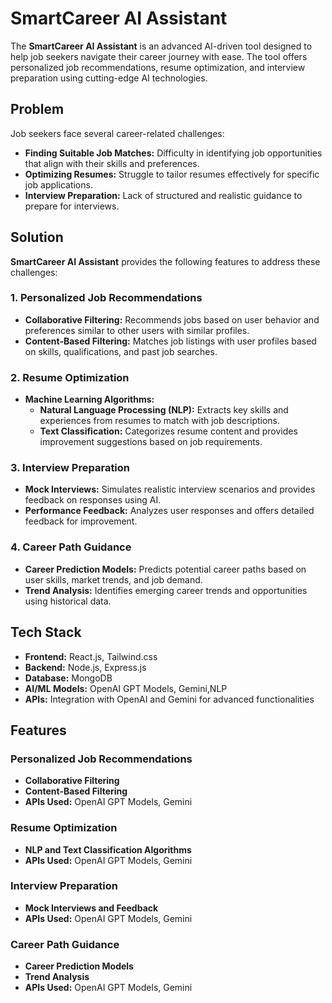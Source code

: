 # SmartCareer AI Assistant

The **SmartCareer AI Assistant** is an advanced AI-driven tool designed to help job seekers navigate their career journey with ease. The tool offers personalized job recommendations, resume optimization, and interview preparation using cutting-edge AI technologies.

## Problem

Job seekers face several career-related challenges:
- **Finding Suitable Job Matches:** Difficulty in identifying job opportunities that align with their skills and preferences.
- **Optimizing Resumes:** Struggle to tailor resumes effectively for specific job applications.
- **Interview Preparation:** Lack of structured and realistic guidance to prepare for interviews.

## Solution

**SmartCareer AI Assistant** provides the following features to address these challenges:

### 1. Personalized Job Recommendations
- **Collaborative Filtering:** Recommends jobs based on user behavior and preferences similar to other users with similar profiles.
- **Content-Based Filtering:** Matches job listings with user profiles based on skills, qualifications, and past job searches.

### 2. Resume Optimization
- **Machine Learning Algorithms:**
  - **Natural Language Processing (NLP):** Extracts key skills and experiences from resumes to match with job descriptions.
  - **Text Classification:** Categorizes resume content and provides improvement suggestions based on job requirements.

### 3. Interview Preparation
- **Mock Interviews:** Simulates realistic interview scenarios and provides feedback on responses using AI.
- **Performance Feedback:** Analyzes user responses and offers detailed feedback for improvement.

### 4. Career Path Guidance
- **Career Prediction Models:** Predicts potential career paths based on user skills, market trends, and job demand.
- **Trend Analysis:** Identifies emerging career trends and opportunities using historical data.

## Tech Stack

- **Frontend:** React.js, Tailwind.css
- **Backend:** Node.js, Express.js
- **Database:** MongoDB
- **AI/ML Models:** OpenAI GPT Models, Gemini,NLP 
- **APIs:** Integration with OpenAI and Gemini for advanced functionalities

## Features

### Personalized Job Recommendations
- **Collaborative Filtering**
- **Content-Based Filtering**
- **APIs Used:** OpenAI GPT Models, Gemini

### Resume Optimization
- **NLP and Text Classification Algorithms**
- **APIs Used:** OpenAI GPT Models, Gemini

### Interview Preparation
- **Mock Interviews and Feedback**
- **APIs Used:** OpenAI GPT Models, Gemini

### Career Path Guidance
- **Career Prediction Models**
- **Trend Analysis**
- **APIs Used:** OpenAI GPT Models, Gemini
